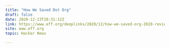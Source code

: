 ```yaml
---
title: "How We Saved Dot Org"
draft: false
date: 2020-12-23T20:31:12Z
link: https://www.eff.org/deeplinks/2020/12/how-we-saved-org-2020-review?utm_medium=RSS&utm_source=hune
site: www.eff.org
topic: Hacker News  

---
```

